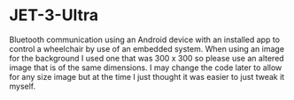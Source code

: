 # JET-3-Ultra
Bluetooth communication using an Android device with an installed app to control a wheelchair by use of an embedded system. When using an image for the background I used one that was 300 x 300 so please use an altered image that is of the same dimensions. I may change the code later to allow for any size image but at the time I just thought it was easier to just tweak it myself.

